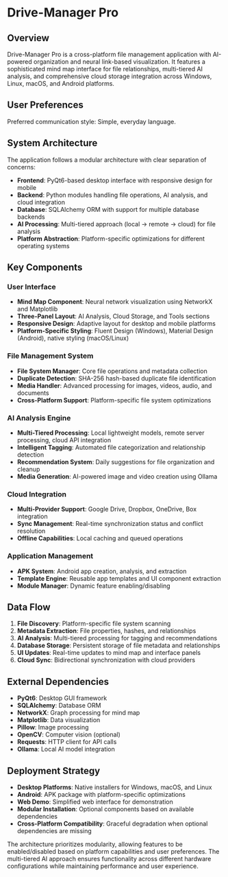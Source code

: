 # Drive-Manager Pro

## Overview
Drive-Manager Pro is a cross-platform file management application with AI-powered organization and neural link-based visualization. It features a sophisticated mind map interface for file relationships, multi-tiered AI analysis, and comprehensive cloud storage integration across Windows, Linux, macOS, and Android platforms.

## User Preferences
Preferred communication style: Simple, everyday language.

## System Architecture
The application follows a modular architecture with clear separation of concerns:

- **Frontend**: PyQt6-based desktop interface with responsive design for mobile
- **Backend**: Python modules handling file operations, AI analysis, and cloud integration
- **Database**: SQLAlchemy ORM with support for multiple database backends
- **AI Processing**: Multi-tiered approach (local → remote → cloud) for file analysis
- **Platform Abstraction**: Platform-specific optimizations for different operating systems

## Key Components

### User Interface
- **Mind Map Component**: Neural network visualization using NetworkX and Matplotlib
- **Three-Panel Layout**: AI Analysis, Cloud Storage, and Tools sections
- **Responsive Design**: Adaptive layout for desktop and mobile platforms
- **Platform-Specific Styling**: Fluent Design (Windows), Material Design (Android), native styling (macOS/Linux)

### File Management System
- **File System Manager**: Core file operations and metadata collection
- **Duplicate Detection**: SHA-256 hash-based duplicate file identification
- **Media Handler**: Advanced processing for images, videos, audio, and documents
- **Cross-Platform Support**: Platform-specific file system optimizations

### AI Analysis Engine
- **Multi-Tiered Processing**: Local lightweight models, remote server processing, cloud API integration
- **Intelligent Tagging**: Automated file categorization and relationship detection
- **Recommendation System**: Daily suggestions for file organization and cleanup
- **Media Generation**: AI-powered image and video creation using Ollama

### Cloud Integration
- **Multi-Provider Support**: Google Drive, Dropbox, OneDrive, Box integration
- **Sync Management**: Real-time synchronization status and conflict resolution
- **Offline Capabilities**: Local caching and queued operations

### Application Management
- **APK System**: Android app creation, analysis, and extraction
- **Template Engine**: Reusable app templates and UI component extraction
- **Module Manager**: Dynamic feature enabling/disabling

## Data Flow
1. **File Discovery**: Platform-specific file system scanning
2. **Metadata Extraction**: File properties, hashes, and relationships
3. **AI Analysis**: Multi-tiered processing for tagging and recommendations
4. **Database Storage**: Persistent storage of file metadata and relationships
5. **UI Updates**: Real-time updates to mind map and interface panels
6. **Cloud Sync**: Bidirectional synchronization with cloud providers

## External Dependencies
- **PyQt6**: Desktop GUI framework
- **SQLAlchemy**: Database ORM
- **NetworkX**: Graph processing for mind map
- **Matplotlib**: Data visualization
- **Pillow**: Image processing
- **OpenCV**: Computer vision (optional)
- **Requests**: HTTP client for API calls
- **Ollama**: Local AI model integration

## Deployment Strategy
- **Desktop Platforms**: Native installers for Windows, macOS, and Linux
- **Android**: APK package with platform-specific optimizations
- **Web Demo**: Simplified web interface for demonstration
- **Modular Installation**: Optional components based on available dependencies
- **Cross-Platform Compatibility**: Graceful degradation when optional dependencies are missing

The architecture prioritizes modularity, allowing features to be enabled/disabled based on platform capabilities and user preferences. The multi-tiered AI approach ensures functionality across different hardware configurations while maintaining performance and user experience.